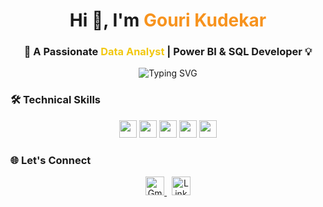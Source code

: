 <h1 align="center">Hi 👋, I'm <span style="color:#F7931E">Gouri Kudekar</span></h1>
<h3 align="center">💼 A Passionate <span style="color:#F2C811">Data Analyst</span> | Power BI & SQL Developer 💡</h3>

<p align="center">
  <img src="https://readme-typing-svg.demolab.com?font=Fira+Code&pause=1000&color=F7931E&width=435&lines=Computer+Science+Graduate+🎓;Power+BI+%7C+SQL+%7C+Excel+Lover+💡;Aspiring+Data+Analyst+📊;Always+Learning+New+Things+🚀" alt="Typing SVG" />
</p>

### 🛠️ Technical Skills
<div align="center">
  <img height="28" src="https://img.shields.io/badge/-SQL-003B57?style=for-the-badge&logo=mysql&logoColor=white" />
  <img height="28" src="https://img.shields.io/badge/-PowerBI-F2C811?style=for-the-badge&logo=powerbi&logoColor=black" />
  <img height="28" src="https://img.shields.io/badge/-Excel-217346?style=for-the-badge&logo=microsoft-excel&logoColor=white" />
  <img height="28" src="https://img.shields.io/badge/-Python-3776AB?style=for-the-badge&logo=python&logoColor=white" />
  <img height="28" src="https://img.shields.io/badge/-Git-F05032?style=for-the-badge&logo=git&logoColor=white" />
</div>

### 🌐 Let's Connect

<p align="center">
  <a href="mailto:kudekargouri16@gmail.com" target="_blank">
    <img height="30" src="https://img.shields.io/badge/Gmail-D14836?style=for-the-badge&logo=gmail&logoColor=white" alt="Gmail" />
  </a>
  &nbsp;
  <a href="https://www.linkedin.com/in/gouri-kudekar-8b606b317" target="_blank">
    <img height="30" src="https://img.shields.io/badge/LinkedIn-0A66C2?style=for-the-badge&logo=linkedin&logoColor=white" alt="LinkedIn" />
  </a>
</p>
